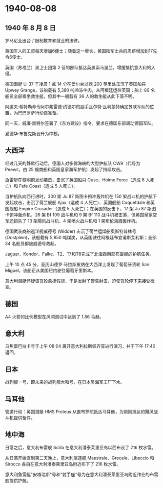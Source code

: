 # 1940-08-08

## 1940 年 8 月 8 日

罗马尼亚出台了限制教育和就业的法律。

英国军人的工资每天增加6便士；随着这一增长，英国陆军士兵的周薪增加到17先令6便士。

英国（苏格兰）黑卫士团第 2
营的部队抵达英属索马里兰，增援抵抗意大利的入侵。

德国潜艇 U-37 于凌晨 1 点 14 分在爱尔兰以西 200 英里处击沉了英国船只
Upwey Grange，该船载有 5,380 吨冷冻牛肉，从阿根廷运往英国；船上 86
名船员全部乘坐救生艇，但其中一艘载有 36 人的救生艇从此下落不明。

阿道夫·希特勒命令阿尔弗雷德·约德尔的副手瓦尔特·瓦利蒙特确定苏联军队的位置，为巴巴罗萨行动做准备。

同一天，威廉·凯特尔签署了《东方建设》指令，要求在德国东部调动德国军队。

爱德华·布鲁克斯晋升为中校。

## 大西洋

经过几天的静默行动后，德国人对多佛海峡的大型护航队 CW9（代号为
Peewit，由 25 艘商船和英国皇家海军护航）发起了持续攻击。

鱼雷艇在黎明前发动袭击，击沉了英国船只 Ouse、Holme Force（造成 6
人死亡）和 Fefe Coast（造成 5 人死亡）。

当护航队向西行进时，300 架 Ju 87 斯图卡俯冲轰炸机在 150
架战斗机的护航下发起攻击，击沉了荷兰舰船 Ajax（造成 4 人死亡）、英国舰船
Coquetdale 和英国舰船 Empire Crusader（造成 5
人死亡）；在英国的反击下，17 架 Ju 87 斯图卡俯冲轰炸机、26 架 Bf 109
战斗机和 9 架 Bf 110 战斗机被击落，但英国皇家空军还损失了 13
架飓风战斗机、4 架喷火战斗机和 1 架布伦海姆轰炸机。

德国武装商船巡洋舰威德号 (Widder) 击沉了荷兰运煤船奥斯特普林号
(Oostplein)，该船载有 5,850 吨煤炭，从英国驶往阿根廷布宜诺斯艾利斯；全部
34 名船员都被威德号救起。

Jaguar、Kondor、Falke、T2、T7和T8完成了北海西南部布雷舰的护航任务。

上午 10 点 45 分，亚历山德罗·马拉斯皮纳在大西洋上发现了葡萄牙货轮 San
Miguel，该船正从美国纽约驶往葡萄牙里斯本。

意大利潜艇怀疑该货轮悬挂假旗，于是发射了警告射击，迫使货轮停下来接受检查。

## 德国

A4 火箭的比例模型在风洞测试中达到了 1.86 马赫。

## 意大利

马焦雷巴拉卡号于上午 08:04 离开意大利拉斯佩齐亚进行演习，并于下午 17:40
返回。

## 日本

战列舰一号，即未来的战列舰大和号，在日本吴海军工厂下水。

## 马耳他

管道行动：英国潜艇 HMS Proteus
从直布罗陀抵达马耳他，为刚刚抵达的飓风战斗机提供备件。

## 地中海

日落之后，意大利布雷舰 Scilla 在意大利潘泰莱里亚岛以西布设了 216
枚水雷。

从日落开始直到第二天晚上，意大利驱逐舰 Maestrale、Grecale、Libeccio 和
Sirocco 各自在意大利潘泰莱里亚岛附近布下了 216 枚水雷。

意大利鱼雷艇"安塔瑞斯"号和"射手座"号为在意大利潘泰莱里亚岛附近作业的布雷舰提供护航。

